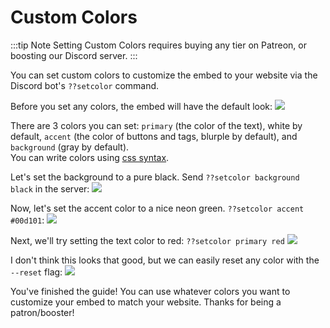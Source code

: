 # Custom Colors

:::tip Note
Setting Custom Colors requires buying any tier on Patreon, or boosting our Discord server.
:::

You can set custom colors to customize the embed to your website via the Discord bot's `??setcolor` command.

Before you set any colors, the embed will have the default look:
![](https://advaith.is-in-hyper.space/2e6609653f.png)

There are 3 colors you can set: `primary` (the color of the text), white by default, `accent` (the color of buttons and tags, blurple by default), and `background` (gray by default).  
You can write colors using [css syntax](https://developer.mozilla.org/en-US/docs/Web/CSS/color_value).

Let's set the background to a pure black. Send `??setcolor background black` in the server:
![](https://advaith.is-in-hyper.space/6b562a74ee.png)

Now, let's set the accent color to a nice neon green. `??setcolor accent #00d101`:
![](https://advaith.is-in-hyper.space/6d7d87674e.png)

Next, we'll try setting the text color to red: `??setcolor primary red`
![](https://advaith.is-in-hyper.space/a8003473b6.png)

I don't think this looks that good, but we can easily reset any color with the `--reset` flag:
![](https://advaith.is-in-hyper.space/838af6e9f4.png)

You've finished the guide! You can use whatever colors you want to customize your embed to match your website. Thanks for being a patron/booster!

